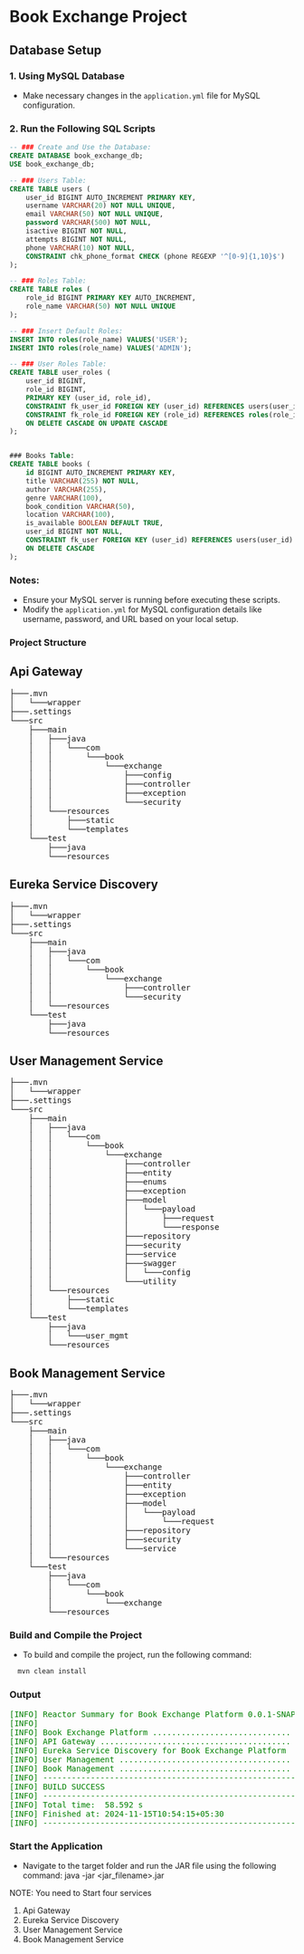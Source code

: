 # Book Exchange Project

## Database Setup

### 1. Using MySQL Database
- Make necessary changes in the `application.yml` file for MySQL configuration.

### 2. Run the Following SQL Scripts

```sql
-- ### Create and Use the Database:
CREATE DATABASE book_exchange_db;
USE book_exchange_db;

-- ### Users Table:
CREATE TABLE users (
    user_id BIGINT AUTO_INCREMENT PRIMARY KEY,
    username VARCHAR(20) NOT NULL UNIQUE,
    email VARCHAR(50) NOT NULL UNIQUE,
    password VARCHAR(500) NOT NULL,
    isactive BIGINT NOT NULL,
    attempts BIGINT NOT NULL,
    phone VARCHAR(10) NOT NULL,
    CONSTRAINT chk_phone_format CHECK (phone REGEXP '^[0-9]{1,10}$')
);

-- ### Roles Table:
CREATE TABLE roles (
    role_id BIGINT PRIMARY KEY AUTO_INCREMENT,
    role_name VARCHAR(50) NOT NULL UNIQUE
);

-- ### Insert Default Roles:
INSERT INTO roles(role_name) VALUES('USER');
INSERT INTO roles(role_name) VALUES('ADMIN');

-- ### User Roles Table:
CREATE TABLE user_roles (
    user_id BIGINT,
    role_id BIGINT,
    PRIMARY KEY (user_id, role_id),
    CONSTRAINT fk_user_id FOREIGN KEY (user_id) REFERENCES users(user_id),
    CONSTRAINT fk_role_id FOREIGN KEY (role_id) REFERENCES roles(role_id) 
    ON DELETE CASCADE ON UPDATE CASCADE
);


### Books Table:
CREATE TABLE books (
    id BIGINT AUTO_INCREMENT PRIMARY KEY,
    title VARCHAR(255) NOT NULL,
    author VARCHAR(255),
    genre VARCHAR(100),
    book_condition VARCHAR(50),
    location VARCHAR(100),
    is_available BOOLEAN DEFAULT TRUE,
    user_id BIGINT NOT NULL,
    CONSTRAINT fk_user FOREIGN KEY (user_id) REFERENCES users(user_id) 
    ON DELETE CASCADE
);
```


### Notes:
- Ensure your MySQL server is running before executing these scripts.
- Modify the `application.yml` for MySQL configuration details like username, password, and URL based on your local setup.

### Project Structure

## Api Gateway
<pre>
├───.mvn
│   └───wrapper
├───.settings
└───src
    ├───main
    │   ├───java
    │   │   └───com
    │   │       └───book
    │   │           └───exchange
    │   │               ├───config
    │   │               ├───controller
    │   │               ├───exception
    │   │               └───security
    │   └───resources
    │       ├───static
    │       └───templates
    └───test
        ├───java
        └───resources
</pre>

## Eureka Service Discovery

<pre>
├───.mvn
│   └───wrapper
├───.settings
└───src
    ├───main
    │   ├───java
    │   │   └───com
    │   │       └───book
    │   │           └───exchange
    │   │               ├───controller
    │   │               └───security
    │   └───resources
    └───test
        ├───java
        └───resources
</pre>

## User Management Service
<pre>
├───.mvn
│   └───wrapper
├───.settings
└───src
    ├───main
    │   ├───java
    │   │   └───com
    │   │       └───book
    │   │           └───exchange
    │   │               ├───controller
    │   │               ├───entity
    │   │               ├───enums
    │   │               ├───exception
    │   │               ├───model
    │   │               │   └───payload
    │   │               │       ├───request
    │   │               │       └───response
    │   │               ├───repository
    │   │               ├───security
    │   │               ├───service
    │   │               ├───swagger
    │   │               │   └───config
    │   │               └───utility
    │   └───resources
    │       ├───static
    │       └───templates
    └───test
        ├───java
        │   └───user_mgmt
        └───resources
</pre>

## Book Management Service

<pre>
├───.mvn
│   └───wrapper
├───.settings
└───src
    ├───main
    │   ├───java
    │   │   └───com
    │   │       └───book
    │   │           └───exchange
    │   │               ├───controller
    │   │               ├───entity
    │   │               ├───exception
    │   │               ├───model
    │   │               │   └───payload
    │   │               │       └───request
    │   │               ├───repository
    │   │               ├───security
    │   │               └───service
    │   └───resources
    └───test
        ├───java
        │   └───com
        │       └───book
        │           └───exchange
        └───resources
</pre>

### Build and Compile the Project
- To build and compile the project, run the following command:
```bash
  mvn clean install
```
 ### Output 

<pre style='color: green;'>
[INFO] Reactor Summary for Book Exchange Platform 0.0.1-SNAPSHOT:
[INFO]
[INFO] Book Exchange Platform ............................. SUCCESS [  3.711 s]
[INFO] API Gateway ........................................ SUCCESS [ 10.627 s]
[INFO] Eureka Service Discovery for Book Exchange Platform  SUCCESS [  4.093 s]
[INFO] User Management .................................... SUCCESS [  8.107 s]
[INFO] Book Management .................................... SUCCESS [ 30.932 s]
[INFO] ------------------------------------------------------------------------
[INFO] BUILD SUCCESS
[INFO] ------------------------------------------------------------------------
[INFO] Total time:  58.592 s
[INFO] Finished at: 2024-11-15T10:54:15+05:30
[INFO] ------------------------------------------------------------------------
</pre>


### Start the Application
- Navigate to the target folder and run the JAR file using the following command:
java -jar <jar_filename>.jar 

NOTE:  You need to Start four services 
1. Api Gateway
2. Eureka Service Discovery
3. User Management Service
4. Book Management Service



